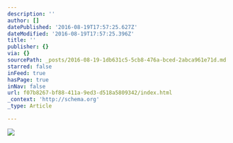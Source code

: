 ```yaml
---
description: ''
author: []
datePublished: '2016-08-19T17:57:25.627Z'
dateModified: '2016-08-19T17:57:25.396Z'
title: ''
publisher: {}
via: {}
sourcePath: _posts/2016-08-19-1db631c5-5cb8-476a-bced-2abca961e71d.md
starred: false
inFeed: true
hasPage: true
inNav: false
url: f07b8267-bf88-411a-9ed3-d518a5809342/index.html
_context: 'http://schema.org'
_type: Article

---
```

![](https://the-grid-user-content.s3-us-west-2.amazonaws.com/71bed1b6-cf8e-4dec-b38f-eff7cb602689.jpg)